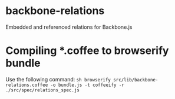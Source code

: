 backbone-relations
==================

Embedded and referenced relations for Backbone.js


Compiling \*.coffee to browserify bundle
========================================

Use the following command: ```sh browserify src/lib/backbone-relations.coffee -o bundle.js -t coffeeify -r ./src/spec/relations_spec.js```
